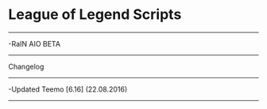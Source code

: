 # League of Legend Scripts
___
-RaIN AIO BETA
___
Changelog
___
-Updated Teemo [6.16] (22.08.2016)
___

